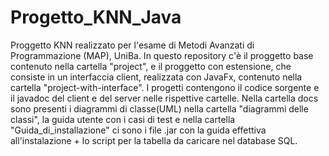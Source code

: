 # Progetto_KNN_Java
Proggetto KNN realizzato per l'esame di Metodi Avanzati di Programmazione (MAP), UniBa.
In questo repository c'è il proggetto base contenuto nella cartella "project", e il proggetto con estensione, che consiste in un interfaccia client, realizzata con JavaFx, contenuto nella cartella "project-with-interface".
I progetti contengono il codice sorgente e il javadoc del client e del server nelle rispettive cartelle.
Nella cartella docs sono presenti i diagrammi di classe(UML) nella cartella "diagrammi delle classi", la guida utente con i casi di test e nella cartella "Guida_di_installazione" ci sono i file .jar con la guida effettiva all'instalazione + lo script per la tabella da caricare nel database SQL.


